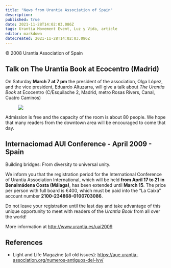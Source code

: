 ```yaml
---
title: "News from Urantia Association of Spain"
description: 
published: true
date: 2021-11-28T14:02:03.086Z
tags: Urantia Movement Event, Luz y Vida, article
editor: markdown
dateCreated: 2021-11-28T14:02:03.086Z
---
```


<p class="v-card v-sheet theme--light gray lighten-3 px-2">© 2008 Urantia Association of Spain</p>



## Talk on The Urantia Book at Ecocentro (Madrid)

On Saturday **March 7 at 7 pm** the president of the association, Olga López, and the vice president, Eduardo Altuzarra, will give a talk about _The Urantia Book_ at Ecocentro (C/Esquilache 2, Madrid, metro Rosas Rivers, Canal, Cuatro Caminos)

<figure id="Figure_1" class="image urantiapedia">
<img src="/image/article/Luz_y_Vida/LyV16/03.jpg">
</figure>

Admission is free and the capacity of the room is about 80 people. We hope that many readers from the downtown area will be encouraged to come that day.

## Internaciomad AUl Conference - April 2009 - Spain

Building bridges: From diversity to universal unity.

We inform you that the registration period for the International Conference of Urantia Association International, which will be held **from April 17 to 21 in Benalmádena Costa (Málaga)**, has been extended until **March 15**. The price per person with full board is €400, which must be paid into the “La Caixa” account number **2100-234868-0100703086**.

Do not leave your registration until the last day and take advantage of this unique opportunity to meet with readers of the _Urantia Book_ from all over the world!

More information at http://www.urantia.es/uai2009

## References

- Light and Life Magazine (all old issues): https://aue.urantia-association.org/numeros-antiguos-del-lyv/

